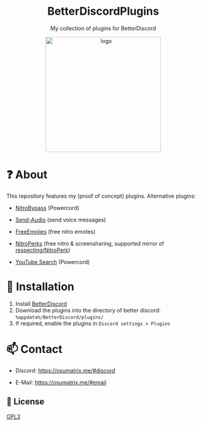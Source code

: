 <div align="center">

# BetterDiscordPlugins

My collection of plugins for BetterDiscord
	
<img src="https://pbs.twimg.com/profile_images/1380391826973147138/L27s7PW9_400x400.jpg" alt="logo" width="300"/>

</div>

# ❓ About

This repository features my (proof of concept) plugins. Alternative plugins: 

- [NitroBypass](https://github.com/oSumAtrIX/nitro-bypass) (Powercord)

- [Send-Audio](https://github.com/MKSx/Send-Audio-Plugin-BetterDiscord) (send voice messages)

- [FreeEmojies](https://github.com/An00nymushun/DiscordFreeEmojis) (free nitro emotes)

- [NitroPerks](https://github.com/SwiftSmoothvZ/NitroPerks-Working-Version-) (free nitro & screensharing, supported mirror of [respecting/NitroPerk](https://github.com/respecting/NitroPerks))

- [YouTube Search](https://github.com/XeynQ4/powercord-yt-search) (Powercord)

# 👾 Installation

1. Install [BetterDiscord](https://betterdiscord.app)
2. Download the plugins into the directory of better discord: `%appdata%/BetterDiscord/plugins/`
3. If required, enable the plugins in `Discord settings > Plugins`

# 📫 Contact

- Discord: https://osumatrix.me/#discord

- E-Mail: https://osumatrix.me/#email

## 📜 License

[GPL3](https://choosealicense.com/licenses/agpl-3.0/)
